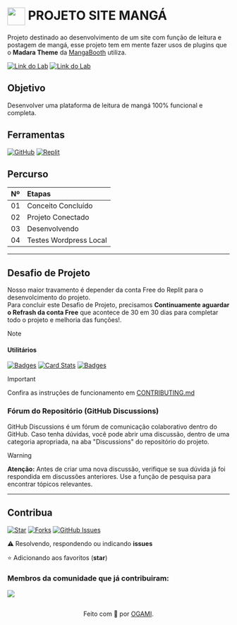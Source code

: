 <h1>
    <a href="https://replit.com/@realityservergf/MangaUploader">
     <img align="center" width="40px" src="https://cdn-icons-png.flaticon.com/512/4466/4466528.png"></a>
    <span> PROJETO SITE MANGÁ</span>
</h1>

Projeto destinado ao desenvolvimento de um site com função de leitura e postagem de mangá, esse projeto tem em mente fazer usos de plugins que o **Madara Theme** da [MangaBooth](https://mangabooth.com/product-category/extensions/) utiliza.

[![Link do Lab](https://img.shields.io/badge/▶-000?style=for-the-badge&logo=movie&logoColor=E94D5F)]() 
[![Link do Lab](https://img.shields.io/badge/Acesse%20o%20Lab%20na%20Plataforma-E94D5F?style=for-the-badge)]()

## Objetivo
Desenvolver uma plataforma de leitura de mangá 100% funcional e completa.

## Ferramentas
[![GitHub](https://img.shields.io/badge/GitHub-000?style=for-the-badge&logo=github&logoColor=30A3DC)](https://docs.github.com/)
[![Replit](https://mintlify.s3.us-west-1.amazonaws.com/replit/logo/light.svg)](https://replit.com/@realityservergf/MangaUploader) 

## Percurso
<table>
  <thead>
    <tr align="left">
      <th>Nº</th>
      <th>Etapas</th>
    </tr>
  </thead>
  <tbody align="left">
    <tr>
      <td>01</td>
      <td>Conceito Concluído</td>
    </tr>
    <tr>
      <td>02</td>
      <td>Projeto Conectado</td>
    </tr>
    <tr>
      <td>03</td>
      <td>Desenvolvendo</td>  
    </tr>
    <tr>
      <td>04</td>
      <td>Testes Wordpress Local</td>    
    </tr>
  </tbody>
</table>

---
## Desafio de Projeto 
Nosso maior travamento é depender da conta Free do Replit para o desenvolcimento do projeto.<br>
Para concluir este Desafio de Projeto, precisamos **Continuamente aguardar o Refrash da conta Free** que acontece de 30 em 30 dias para completar todo o projeto e melhoria das funções!.

> [!NOTE]   

#### Utilitários

[![Badges](https://img.shields.io/badge/Badges-30A3DC?style=for-the-badge)](https://github.com/digitalinnovationone/dio-lab-open-source/blob/main/utils/badges/badges.md)
[![Card Stats](https://img.shields.io/badge/Card%20Stats-E94D5F?style=for-the-badge)](https://github.com/digitalinnovationone/dio-lab-open-source/blob/main/utils/cards/github-stats.md)
[![Badges](https://img.shields.io/badge/Card%20Streak%20States-30A3DC?style=for-the-badge)](https://github.com/digitalinnovationone/dio-lab-open-source/blob/main/utils/cards/github-streak-stats.md)

> [!IMPORTANT]   
> Confira as instruções de funcionamento em [CONTRIBUTING.md](https://github.com/digitalinnovationone/dio-lab-open-source/blob/main/CONTRIBUTING.md)

### Fórum do Repositório (GitHub Discussions)
GitHub Discussions é um fórum de comunicação colaborativo dentro do GitHub. Caso tenha dúvidas, você pode abrir uma discussão, dentro de uma categoria apropriada, na aba "Discussions" do repositório do projeto.

> [!WARNING]  
> **Atenção:** Antes de criar uma nova discussão, verifique se sua dúvida já foi respondida em discussões anteriores. Use a função de pesquisa para encontrar tópicos relevantes.

---

## Contribua
[![Star](https://img.shields.io/github/stars/digitalinnovationone/dio-lab-open-source?style=social)](https://github.com/digitalinnovationone/dio-lab-open-source/stargazers)
[![Forks](https://img.shields.io/github/forks/digitalinnovationone/dio-lab-open-source?style=social)](https://github.com/digitalinnovationone/dio-lab-open-source/forks)
[![GitHub Issues](https://img.shields.io/github/issues/digitalinnovationone/dio-lab-open-source?style=social)](https://github.com/digitalinnovationone/dio-lab-open-source/issues/)

 ⚠️ Resolvendo, respondendo ou indicando **issues**

⭐ Adicionando aos favoritos (**star**) 

### Membros da comunidade que já contribuiram:
<a href="https://github.com/digitalinnovationone/dio-lab-open-source/graphs/contributors">
  <img src="https://contrib.rocks/image?repo=digitalinnovationone/dio-lab-open-source1"/>
</a>

##
<div align="center">Feito com 💙 por <a href="https://github.com/elidianaandrade">OGAMI</a>.</div>
